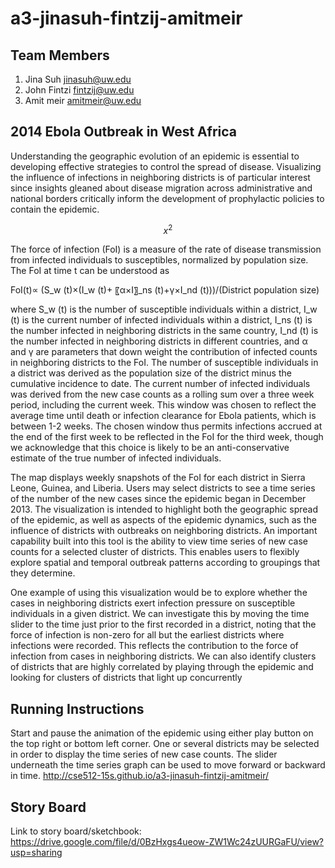 a3-jinasuh-fintzij-amitmeir
===============

## Team Members

1. Jina Suh jinasuh@uw.edu
2. John Fintzi fintzij@uw.edu
3. Amit meir amitmeir@uw.edu

## 2014 Ebola Outbreak in West Africa

Understanding the geographic evolution of an epidemic is essential to developing effective strategies to control the spread of disease. Visualizing the influence of infections in neighboring districts is of particular interest since insights gleaned about disease migration across administrative and national borders critically inform the development of prophylactic policies to contain the epidemic. 

$$x^2$$

The force of infection (FoI) is a measure of the rate of disease transmission from infected individuals to susceptibles, normalized by population size. The FoI at time t can be understood as 

FoI(t)∝  (S_w (t)×(I_w (t)+ 〖α×I〗_ns (t)+γ×I_nd (t)))/(District population size)

where S_w (t) is the number of susceptible individuals within a district, I_w (t) is the current number of infected individuals within a district, I_ns (t) is the number infected in neighboring districts in the same country, I_nd (t) is the number infected in neighboring districts in different countries, and α and γ are parameters that down weight the contribution of infected counts in neighboring districts to the FoI. The number of susceptible individuals in a district was derived as the population size of the district minus the cumulative incidence to date. The current number of infected individuals was derived from the new case counts as a rolling sum over a three week period, including the current week. This window was chosen to reflect the average time until death or infection clearance for Ebola patients, which is between 1-2 weeks. The chosen window thus permits infections accrued at the end of the first week to be reflected in the FoI for the third week, though we acknowledge that this choice is likely to be an anti-conservative estimate of the true number of infected individuals. 

The map displays weekly snapshots of the FoI for each district in Sierra Leone, Guinea, and Liberia. Users may select districts to see a time series of the number of the new cases since the epidemic began in December 2013. The visualization is intended to highlight both the geographic spread of the epidemic, as well as aspects of the epidemic dynamics, such as the influence of districts with outbreaks on neighboring districts. An important capability built into this tool is the ability to view time series of new case counts for a selected cluster of districts. This enables users to flexibly explore spatial and temporal outbreak patterns according to groupings that they determine.

One example of using this visualization would be to explore whether the cases in neighboring districts exert infection pressure on susceptible individuals in a given district. We can investigate this by moving the time slider to the time just prior to the first recorded in a district, noting that the force of infection is non-zero for all but the earliest districts where infections were recorded. This reflects the contribution to the force of infection from cases in neighboring districts. We can also identify clusters of districts that are highly correlated by playing through the epidemic and looking for clusters of districts that light up concurrently

## Running Instructions
Start and pause the animation of the epidemic using either play button on the top right or bottom left corner. One or several districts may be selected in order to display the time series of new case counts. The slider underneath the time series graph can be used to move forward or backward in time. 
http://cse512-15s.github.io/a3-jinasuh-fintzij-amitmeir/

## Story Board
Link to story board/sketchbook: 
https://drive.google.com/file/d/0BzHxgs4ueow-ZW1Wc24zUURGaFU/view?usp=sharing
